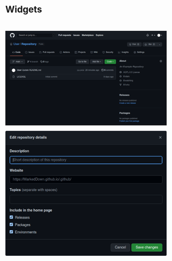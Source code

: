 
# Widgets

<br>

![Overview]

![Overview Settings]


<!----------------------------------------------------------------------------->

[Overview Settings]: Resources/Overview%20Settings.png
[Overview]: Resources/Overview.png